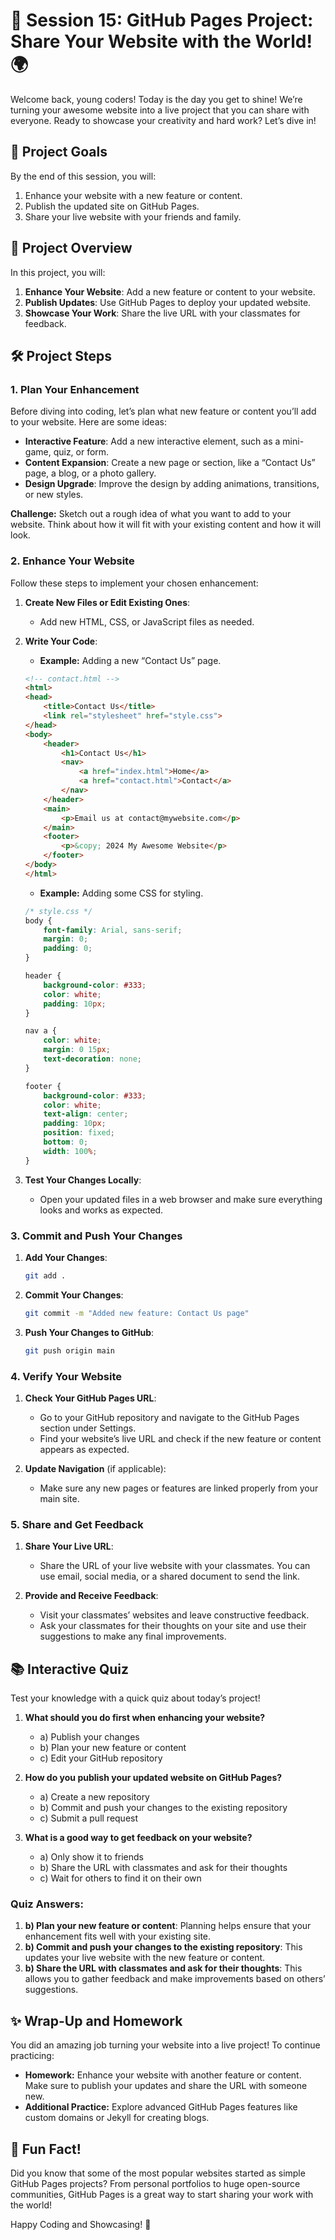 # 🌟 Session 15: GitHub Pages Project: Share Your Website with the World! 🌍

Welcome back, young coders! Today is the day you get to shine! We’re turning your awesome website into a live project that you can share with everyone. Ready to showcase your creativity and hard work? Let’s dive in!

## 🎯 **Project Goals**

By the end of this session, you will:
1. Enhance your website with a new feature or content.
2. Publish the updated site on GitHub Pages.
3. Share your live website with your friends and family.

## 📖 **Project Overview**

In this project, you will:
1. **Enhance Your Website**: Add a new feature or content to your website.
2. **Publish Updates**: Use GitHub Pages to deploy your updated website.
3. **Showcase Your Work**: Share the live URL with your classmates for feedback.

## 🛠️ **Project Steps**

### **1. Plan Your Enhancement**

Before diving into coding, let’s plan what new feature or content you’ll add to your website. Here are some ideas:

- **Interactive Feature**: Add a new interactive element, such as a mini-game, quiz, or form.
- **Content Expansion**: Create a new page or section, like a “Contact Us” page, a blog, or a photo gallery.
- **Design Upgrade**: Improve the design by adding animations, transitions, or new styles.

**Challenge:** Sketch out a rough idea of what you want to add to your website. Think about how it will fit with your existing content and how it will look.

### **2. Enhance Your Website**

Follow these steps to implement your chosen enhancement:

1. **Create New Files or Edit Existing Ones**:
   - Add new HTML, CSS, or JavaScript files as needed.

2. **Write Your Code**:
   - **Example:** Adding a new “Contact Us” page.

   ```html
   <!-- contact.html -->
   <html>
   <head>
       <title>Contact Us</title>
       <link rel="stylesheet" href="style.css">
   </head>
   <body>
       <header>
           <h1>Contact Us</h1>
           <nav>
               <a href="index.html">Home</a>
               <a href="contact.html">Contact</a>
           </nav>
       </header>
       <main>
           <p>Email us at contact@mywebsite.com</p>
       </main>
       <footer>
           <p>&copy; 2024 My Awesome Website</p>
       </footer>
   </body>
   </html>
   ```

   - **Example:** Adding some CSS for styling.

   ```css
   /* style.css */
   body {
       font-family: Arial, sans-serif;
       margin: 0;
       padding: 0;
   }

   header {
       background-color: #333;
       color: white;
       padding: 10px;
   }

   nav a {
       color: white;
       margin: 0 15px;
       text-decoration: none;
   }

   footer {
       background-color: #333;
       color: white;
       text-align: center;
       padding: 10px;
       position: fixed;
       bottom: 0;
       width: 100%;
   }
   ```

3. **Test Your Changes Locally**:
   - Open your updated files in a web browser and make sure everything looks and works as expected.

### **3. Commit and Push Your Changes**

1. **Add Your Changes**:

   ```bash
   git add .
   ```

2. **Commit Your Changes**:

   ```bash
   git commit -m "Added new feature: Contact Us page"
   ```

3. **Push Your Changes to GitHub**:

   ```bash
   git push origin main
   ```

### **4. Verify Your Website**

1. **Check Your GitHub Pages URL**:
   - Go to your GitHub repository and navigate to the GitHub Pages section under Settings.
   - Find your website’s live URL and check if the new feature or content appears as expected.

2. **Update Navigation** (if applicable):
   - Make sure any new pages or features are linked properly from your main site.

### **5. Share and Get Feedback**

1. **Share Your Live URL**:
   - Share the URL of your live website with your classmates. You can use email, social media, or a shared document to send the link.

2. **Provide and Receive Feedback**:
   - Visit your classmates’ websites and leave constructive feedback.
   - Ask your classmates for their thoughts on your site and use their suggestions to make any final improvements.

## 📚 **Interactive Quiz**

Test your knowledge with a quick quiz about today’s project!

1. **What should you do first when enhancing your website?**
    - a) Publish your changes
    - b) Plan your new feature or content
    - c) Edit your GitHub repository

2. **How do you publish your updated website on GitHub Pages?**
    - a) Create a new repository
    - b) Commit and push your changes to the existing repository
    - c) Submit a pull request

3. **What is a good way to get feedback on your website?**
    - a) Only show it to friends
    - b) Share the URL with classmates and ask for their thoughts
    - c) Wait for others to find it on their own

### **Quiz Answers:**

1. **b) Plan your new feature or content**: Planning helps ensure that your enhancement fits well with your existing site.
2. **b) Commit and push your changes to the existing repository**: This updates your live website with the new feature or content.
3. **b) Share the URL with classmates and ask for their thoughts**: This allows you to gather feedback and make improvements based on others’ suggestions.

## ✨ **Wrap-Up and Homework**

You did an amazing job turning your website into a live project! To continue practicing:

- **Homework:** Enhance your website with another feature or content. Make sure to publish your updates and share the URL with someone new.
- **Additional Practice:** Explore advanced GitHub Pages features like custom domains or Jekyll for creating blogs.

## 🚀 **Fun Fact!**

Did you know that some of the most popular websites started as simple GitHub Pages projects? From personal portfolios to huge open-source communities, GitHub Pages is a great way to start sharing your work with the world!

Happy Coding and Showcasing! 🌟
